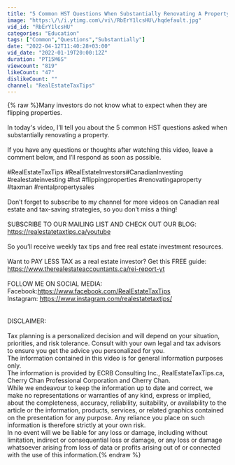 ```yaml
---
title: "5 Common HST Questions When Substantially Renovating A Property"
image: "https:\/\/i.ytimg.com\/vi\/RbErY1lcsHU\/hqdefault.jpg"
vid_id: "RbErY1lcsHU"
categories: "Education"
tags: ["Common","Questions","Substantially"]
date: "2022-04-12T11:40:28+03:00"
vid_date: "2022-01-19T20:00:12Z"
duration: "PT15M6S"
viewcount: "819"
likeCount: "47"
dislikeCount: ""
channel: "RealEstateTaxTips"
---
```

{% raw %}Many investors do not know what to expect when they are flipping properties.<br /><br />In today's video, I’ll tell you about the 5 common HST questions asked when substantially renovating a property.<br /><br />If you have any questions or thoughts after watching this video, leave a comment below, and I’ll respond as soon as possible.<br /><br />#RealEstateTaxTips​ #RealEstateInvestors​​ #CanadianInvesting​ #realestateinvesting #hst #flippingproperties #renovatingaproperty #taxman #rentalpropertysales<br /><br />Don’t forget to subscribe to my channel for more videos on Canadian real estate and tax-saving strategies, so you don’t miss a thing!<br /><br />SUBSCRIBE TO OUR MAILING LIST AND CHECK OUT OUR BLOG: <a rel="nofollow" target="blank" href="https://realestatetaxtips.ca/youtube">https://realestatetaxtips.ca/youtube</a><br /><br />So you’ll receive weekly tax tips and free real estate investment resources.<br /><br />Want to PAY LESS TAX as a real estate investor? Get this FREE guide: <a rel="nofollow" target="blank" href="https://www.therealestateaccountants.ca/rei-report-yt">https://www.therealestateaccountants.ca/rei-report-yt</a><br /><br />FOLLOW ME ON SOCIAL MEDIA:<br />Facebook:<a rel="nofollow" target="blank" href="https://www.facebook.com/RealEstateTaxTips">https://www.facebook.com/RealEstateTaxTips</a><br />Instagram: <a rel="nofollow" target="blank" href="https://www.instagram.com/realestatetaxtips/">https://www.instagram.com/realestatetaxtips/</a><br /><br /><br />DISCLAIMER:<br /><br />Tax planning is a personalized decision and will depend on your situation, priorities, and risk tolerance. Consult with your own legal and tax advisors to ensure you get the advice you personalized for you.<br />The information contained in this video is for general information purposes only. <br />The information is provided by ECRB Consulting Inc., RealEstateTaxTips.ca, Cherry Chan Professional Corporation and Cherry Chan. <br />While we endeavour to keep the information up to date and correct, we make no representations or warranties of any kind, express or implied, about the completeness, accuracy, reliability, suitability, or availability to the article or the information, products, services, or related graphics contained on the presentation for any purpose. Any reliance you place on such information is therefore strictly at your own risk. <br />In no event will we be liable for any loss or damage, including without limitation, indirect or consequential loss or damage, or any loss or damage whatsoever arising from loss of data or profits arising out of or connected with the use of this information.{% endraw %}
